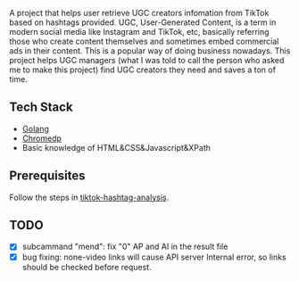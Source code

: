 A project that helps user retrieve UGC creators infomation from TikTok based on hashtags provided. UGC, User-Generated Content, is a term in modern social media like Instagram and TikTok, etc, basically referring those who create content themselves and sometimes embed commercial ads in their content. This is a popular way of doing business nowadays. This project helps UGC managers (what I was told to call the person who asked me to make this project) find UGC creators they need and saves a ton of time.

## Tech Stack

- [Golang](https://go.dev/)
- [Chromedp](https://github.com/chromedp/chromedp)
- Basic knowledge of HTML&CSS&Javascript&XPath

## Prerequisites

Follow the steps in [tiktok-hashtag-analysis](https://github.com/bellingcat/tiktok-hashtag-analysis).

## TODO

- [x] subcammand "mend": fix "0" AP and AI in the result file
- [x] bug fixing: none-video links will cause API server Internal error, so links should be checked before request.
